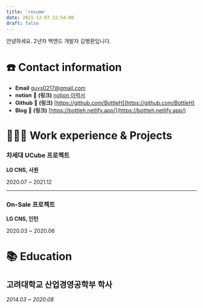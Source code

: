 ```yaml
---
title: 'resume'
date: 2021-12-07 22:54:00
draft: false
---
```

안녕하세요. 2년차 백엔드 개발자 김병환입니다.

# ☎️ Contact information

- **Email**    guys0217@gmail.com
- **notion** 🔗 **(링크)** [notion 이력서](https://bottleh.notion.site/Back-End-2698a693d3b64ef0ad715e310463a1b9)
- **Github**  🔗 **(링크)** [https://github.com/BottleH](https://github.com/BottleH)
- **Blog**      🔗 **(링크)** [https://bottleh.netlify.app/](https://bottleh.netlify.app/)


# **👩🏻‍💻** Work experience & Projects

### 차세대 UCube 프로젝트

**LG CNS, 사원**

2020.07 ~ 2021.12

---

### On-Sale 프로젝트

**LG CNS, 인턴**

2020.03 ~ 2020.06

# 📚 Education

## 고려대학교 산업경영공학부 학사

 *2014.03 ~ 2020.08*